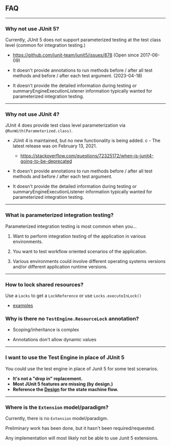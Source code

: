 ## FAQ

---

### Why not use JUnit 5?

Currently, JUnit 5 does not support parameterized testing at the test class level (common for integration testing.)

- https://github.com/junit-team/junit5/issues/878 (Open since 2017-06-09)


- It doesn't provide annotations to run methods before / after all test methods and before / after each test argument. (2023-04-18)


- It doesn't provide the detailed information during testing or summaryEngineExecutionListener information typically wanted for parameterized integration testing.

---

### Why not use JUnit 4?

JUnit 4 does provide test class level parameterization via `@RunWith(Parameterized.class)`.

- JUnit 4 is maintained, but no new functionality is being added.
c  - The latest release was on February 13, 2021.
  - https://stackoverflow.com/questions/72325172/when-is-junit4-going-to-be-deprecated


- It doesn't provide annotations to run methods before / after all test methods and before / after each test argument.


- It doesn't provide the detailed information during testing or summaryEngineExecutionListener information typically wanted for parameterized integration testing.

---

### What is parameterized integration testing?

Parameterized integration testing is most common when you...

 1. Want to perform integration testing of the application in various environments.


 2. You want to test workflow oriented scenarios of the application.


 3. Various environments could involve different operating systems versions and/or different application runtime versions.

---

### How to lock shared resources?

Use a `Locks` to get a `LockReference` or use `Locks.executeInLock()`

- [examples](/examples/src/test/java/example/locking)

### Why is there no `TestEngine.ResourceLock` annotation?

- Scoping/inheritance is complex


- Annotations don't allow dynamic values

---

### I want to use the Test Engine in place of JUnit 5

You could use the test engine in place of Junit 5 for some test scenarios.

- **It's not a "drop in" replacement.**
- **Most JUnit 5 features are missing (by design.)**
- **Reference the [Design](/MANUAL.md#design) for the state machine flow.**

---

### Where is the `Extension` model/paradigm?

Currently, there is no `Extension` model/paradigm.

Preliminary work has been done, but it hasn't been required/requested.

Any implementation will most likely not be able to use Junit 5 extensions.

